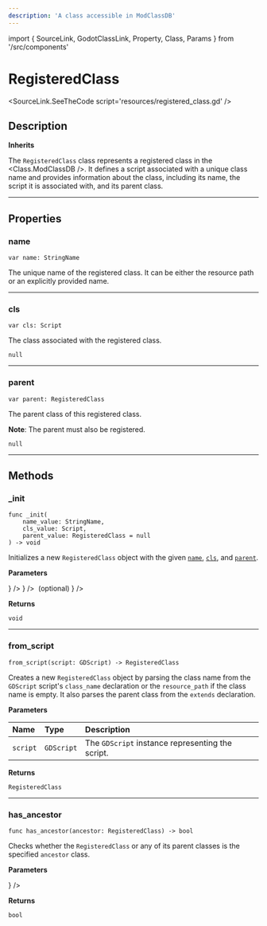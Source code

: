 ```yaml
---
description: 'A class accessible in ModClassDB'
---
```

import { SourceLink, GodotClassLink, Property, Class, Params } from '/src/components'

# RegisteredClass

<SourceLink.SeeTheCode script='resources/registered_class.gd' />

## Description

**Inherits <GodotClassLink cls='Resource' />**

The `RegisteredClass` class represents a registered class in the <Class.ModClassDB />. It defines a script associated with a unique class name and provides information about the class, including its name, the script it is associated with, and its parent class.

***

## Properties

### name
```gdscript
var name: StringName
```

The unique name of the registered class. It can be either the <GodotClassLink cls='Script' /> resource path or an explicitly provided name.

<Property>
    <Property.Type><GodotClassLink cls='StringName' /></Property.Type>
    <Property.Default />
</Property>

***

### cls
```gdscript
var cls: Script
```

The <GodotClassLink cls='Script' /> class associated with the registered class.

<Property>
    <Property.Type><GodotClassLink cls='Script' /></Property.Type>
    <Property.Default><code>null</code></Property.Default>
</Property>

***

### parent
```gdscript
var parent: RegisteredClass
```

The parent class of this registered class.

**Note**: The parent must also be registered.

<Property>
    <Property.Type><Class.RegisteredClass /></Property.Type>
    <Property.Default><code>null</code></Property.Default>
</Property>

***

## Methods

### _init
```gdscript
func _init(
    name_value: StringName, 
    cls_value: Script, 
    parent_value: RegisteredClass = null
) -> void
```

Initializes a new `RegisteredClass` object with the given [`name`](#name), [`cls`](#cls), and [`parent`](#parent).

**Parameters**

<Params>
    <Params.Row name='name_value' 
        description='The unique name of the registered class.'
        type={ <GodotClassLink cls='StringName' /> } />
    <Params.Row name='cls_value'
        description='The script class associated with the registered class.'
        type={ <GodotClassLink cls='Script' /> } />
    <Params.Row name='parent_value'
        description='The parent class of the registered class.'
        type={ <><Class.RegisteredClass />&nbsp;(optional)</> } />
</Params>

**Returns**

`void`

***

### from_script
```gdscript
from_script(script: GDScript) -> RegisteredClass
```

Creates a new `RegisteredClass` object by parsing the class name from the `GDScript` script's `class_name` declaration or the `resource_path` if the class name is empty. It also parses the parent class from the `extends` declaration.

**Parameters**

| Name     | Type       | Description                                      |
| :------- | :--------- | :----------------------------------------------- |
| `script` | `GDScript` | The `GDScript` instance representing the script. |

**Returns**

`RegisteredClass`

***

### has_ancestor
```gdscript
func has_ancestor(ancestor: RegisteredClass) -> bool
```

Checks whether the `RegisteredClass` or any of its parent classes is the specified `ancestor` class.

**Parameters**

<Params>
    <Params.Row name='ancestor' 
        description='The ancestor class to check.'
        type={ <Class.RegisteredClass /> } />
</Params>

**Returns**

`bool`